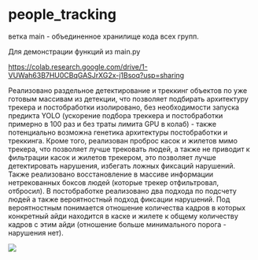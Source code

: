 # people_tracking

ветка main - объединенное хранилище кода всех групп.

Для демонстрации функций из main.py

https://colab.research.google.com/drive/1-VUWah63B7HU0CBqGASJrXG2x-j1Bsoq?usp=sharing

Реализовано раздельное детектирование и треккинг объектов по уже готовым массивам из детекции, что позволяет подбирать архитектуру трекера и постобработки изолировано, без необходимости запуска предикта YOLO (ускорение подбора треккера и постобработки примерно в 100 раз и без траты лимита GPU в колаб) - также потенциально возможна генетика архитектуры постобработки и треккинга. Кроме того, реализован проброс касок и жилетов мимо трекера, что позволяет лучше трековать людей, а также не приводит к фильтрации касок и жилетов трекером, это позволяет лучше детектировать нарушения, избегать ложных фиксаций нарушений. Также реализовано восстановление в массиве информации нетрекованных боксов людей (которые трекер отфильтровал, отбросил).
В постобработке реализовано два подхода по подсчету людей а также вероятностный подход фиксации нарушений. Под вероятностным понимается отношение количества кадров в которых конкретный айди находится в каске и жилете к общему количеству кадров с этим айди (отношение больше минимального порога - нарушения нет).


![](https://s12.gifyu.com/images/ezgif.com-crop.gif)